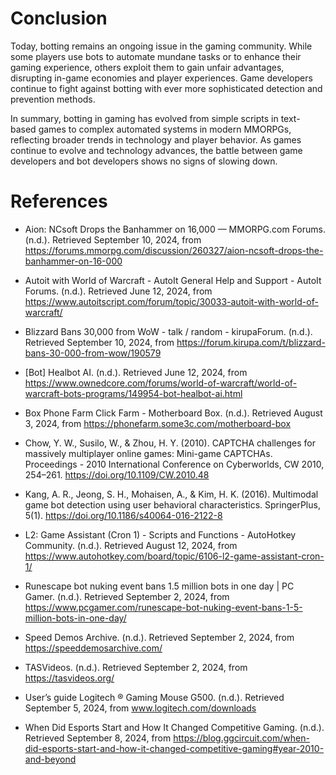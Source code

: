 # Conclusion

Today, botting remains an ongoing issue in the gaming community. While some players use bots to automate mundane 
tasks or to enhance their gaming experience, others exploit them to gain unfair advantages, disrupting in-game 
economies and player experiences. Game developers continue to fight against botting with ever more sophisticated 
detection and prevention methods. 

In summary, botting in gaming has evolved from simple scripts in text-based 
games to complex automated systems in modern MMORPGs, reflecting broader trends in technology and player 
behavior. As games continue to evolve and technology advances, the battle between game developers and bot 
developers shows no signs of slowing down.

# References

* Aion: NCsoft Drops the Banhammer on 16,000 — MMORPG.com Forums. (n.d.). Retrieved September 10, 2024, from https://forums.mmorpg.com/discussion/260327/aion-ncsoft-drops-the-banhammer-on-16-000

* Autoit with World of Warcraft - AutoIt General Help and Support - AutoIt Forums. (n.d.). Retrieved June 12, 2024, from https://www.autoitscript.com/forum/topic/30033-autoit-with-world-of-warcraft/

* Blizzard Bans 30,000 from WoW - talk / random - kirupaForum. (n.d.). Retrieved September 10, 2024, from https://forum.kirupa.com/t/blizzard-bans-30-000-from-wow/190579

* [Bot] Healbot AI. (n.d.). Retrieved June 12, 2024, from https://www.ownedcore.com/forums/world-of-warcraft/world-of-warcraft-bots-programs/149954-bot-healbot-ai.html

* Box Phone Farm Click Farm - Motherboard Box. (n.d.). Retrieved August 3, 2024, from https://phonefarm.some3c.com/motherboard-box

* Chow, Y. W., Susilo, W., & Zhou, H. Y. (2010). CAPTCHA challenges for massively multiplayer online games: Mini-game CAPTCHAs. Proceedings - 2010 International Conference on Cyberworlds, CW 2010, 254–261. https://doi.org/10.1109/CW.2010.48

* Kang, A. R., Jeong, S. H., Mohaisen, A., & Kim, H. K. (2016). Multimodal game bot detection using user behavioral characteristics. SpringerPlus, 5(1). https://doi.org/10.1186/s40064-016-2122-8

* L2: Game Assistant (Cron 1) - Scripts and Functions - AutoHotkey Community. (n.d.). Retrieved August 12, 2024, from https://www.autohotkey.com/board/topic/6106-l2-game-assistant-cron-1/

* Runescape bot nuking event bans 1.5 million bots in one day | PC Gamer. (n.d.). Retrieved September 2, 2024, from https://www.pcgamer.com/runescape-bot-nuking-event-bans-1-5-million-bots-in-one-day/

* Speed Demos Archive. (n.d.). Retrieved September 2, 2024, from https://speeddemosarchive.com/

* TASVideos. (n.d.). Retrieved September 2, 2024, from https://tasvideos.org/

* User’s guide Logitech ® Gaming Mouse G500. (n.d.). Retrieved September 5, 2024, from www.logitech.com/downloads

* When Did Esports Start and How It Changed Competitive Gaming. (n.d.). Retrieved September 8, 2024, from https://blog.ggcircuit.com/when-did-esports-start-and-how-it-changed-competitive-gaming#year-2010-and-beyond
